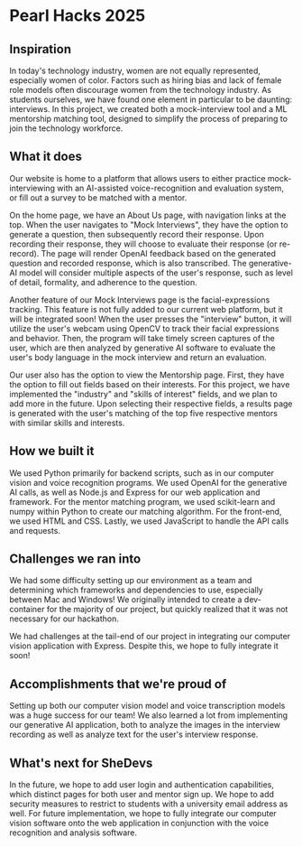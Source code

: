# Pearl Hacks 2025
## Inspiration
In today's technology industry, women are not equally represented, especially women of color. Factors such as hiring bias and lack of female role models often discourage women from the technology industry. As students ourselves, we have found one element in particular to be daunting: interviews. In this project, we created both a mock-interview tool and a ML mentorship matching tool, designed to simplify the process of preparing to join the technology workforce.

## What it does
Our website is home to a platform that allows users to either practice mock-interviewing with an AI-assisted voice-recognition and evaluation system, or fill out a survey to be matched with a mentor.

On the home page, we have an About Us page, with navigation links at the top. When the user navigates to "Mock Interviews", they have the option to generate a question, then subsequently record their response. Upon recording their response, they will choose to evaluate their response (or re-record). The page will render OpenAI feedback based on the generated question and recorded response, which is also transcribed. The generative-AI model will consider multiple aspects of the user's response, such as level of detail, formality, and adherence to the question.

Another feature of our Mock Interviews page is the facial-expressions tracking. This feature is not fully added to our current web platform, but it will be integrated soon! When the user presses the "interview" button, it will utilize the user's webcam using OpenCV to track their facial expressions and behavior. Then, the program will take timely screen captures of the user, which are then analyzed by generative AI software to evaluate the user's body language in the mock interview and return an evaluation.

Our user also has the option to view the Mentorship page. First, they have the option to fill out fields based on their interests. For this project, we have implemented the "industry" and "skills of interest" fields, and we plan to add more in the future. Upon selecting their respective fields, a results page is generated with the user's matching of the top five respective mentors with similar skills and interests.

## How we built it
We used Python primarily for backend scripts, such as in our computer vision and voice recognition programs. We used OpenAI for the generative AI calls, as well as Node.js and Express for our web application and framework. For the mentor matching program, we used scikit-learn and numpy within Python to create our matching algorithm. For the front-end, we used HTML and CSS. Lastly, we used JavaScript to handle the API calls and requests.

## Challenges we ran into
We had some difficulty setting up our environment as a team and determining which frameworks and dependencies to use, especially between Mac and Windows! We originally intended to create a dev-container for the majority of our project, but quickly realized that it was not necessary for our hackathon.

We had challenges at the tail-end of our project in integrating our computer vision application with Express. Despite this, we hope to fully integrate it soon!

## Accomplishments that we're proud of
Setting up both our computer vision model and voice transcription models was a huge success for our team! We also learned a lot from implementing our generative AI application, both to analyze the images in the interview recording as well as analyze text for the user's interview response.

## What's next for SheDevs
In the future, we hope to add user login and authentication capabilities, which distinct pages for both user and mentor sign up. We hope to add security measures to restrict to students with a university email address as well.
For future implementation, we hope to fully integrate our computer vision software onto the web application in conjunction with the voice recognition and analysis software.
